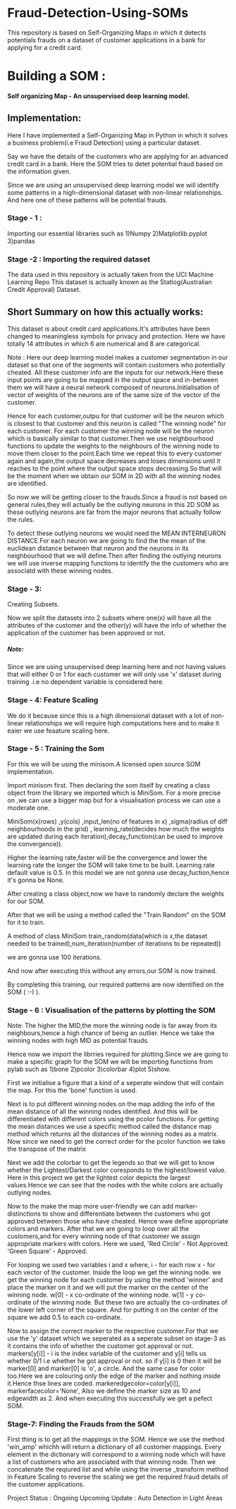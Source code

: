 # Fraud-Detection-Using-SOMs
This repository is based on Self-Organizing Maps in which it detects potentials frauds on a dataset of customer applications in a bank for applying for a credit card.



<h1>Building a SOM :</h1>

<h4>Self organizing Map - An unsupervised deep learning model.</h4>

<h2>Implementation:</h2>

Here I have implemented a Self-Organizing Map in Python in which it solves a business problem(i.e Fraud Detection) using a particular dataset.

Say we have the details of the customers who are applying for an advanced credit card in a bank.
Here the SOM tries to detet potential fraud based on the information given.

Since we are using an unsupervised deep learning model we will identify some patterns in a high-dimensional dataset with non-linear relationships.
And here one of these patterns will be potential frauds.

<h3>Stage - 1 :</h3>
Importing our essential libraries such as
1)Numpy
2)Matplotlib.pyplot
3)pandas

<h3>Stage -2 : Importing the required dataset</h3>

The data used in this repository is actually taken from the UCI Machine Learning Repo
This dataset is actually known as the Statlog(Australian Credit Approval) Dataset.



<h2>Short Summary on how this actually works:</h2>
	This dataset is about credit card applications.It's attributes have been changed to meaningless symbols for privacy and protection.
Here we have totally 14 attributes in which 6 are numerical and 8 are categorical.

Note : Here our deep learning model makes a customer segmentation in our dataset so that one of the segments will contain customers who potentially cheated.
All these customer info are the inputs for our network.Here these input points are going to be mapped in the output space and in-between them we will have
a neural network composed of neurons.Initialisation of vector of weights of the neurons are of the same size of the vector of the customer.

Hence for each customer,outpu for that customer will be the neuron which is closest to that customer and this neuron is called "The winning node" for each customer.
For each customer the winning node will be the neuron which is basically similar to that customer.Then we use neighbourhood functions to update the weights to the 
neighbours of the winning node to move them closer to the point.Each time we repeat this to every customer again and again,the output space decreases and loses dimensions until
it reaches to the point where the output space stops decreasing.So that will be the moment when we obtain our SOM in 2D with all the winning nodes are identified.

So now we will be getting closer to the frauds.Since a fraud is not based on general rules,they will actually be the outlying neurons in this 2D SOM as these outlying neurons
are far from the major neurons that actually follow the rules.

To detect these outlying neurons we would need the MEAN INTERNEURON DISTANCE.For each neuron we are going to find the the mean of the euclidean distance between that neuron 
and the neurons in its neighbourhood that we will define.Then after finding the outlying neurons we will use inverse mapping functions to identify the the customers who are
associatd with these winning nodes.

<h3>Stage - 3:</h3>
Creating Subsets.

Now we split the datasets into 2 subsets where one(x) will have all the attributes of the customer and the other(y) will have the info of whether the application of the customer 
has been approved or not.

<h5>Note:</h5>
Since we are using unsupervised deep learning here and not having values that will either 0 or 1 for each customer we will only use 'x' dataset during training .i.e no dependent 
variable is considered here.

<h3>Stage - 4: Feature Scaling</h3>

We do it because since this is a high dimensional dataset with a lot of non-linear relationships we will require high computations here and to make it eaier we use feaature
scaling here.

<h3>Stage - 5 : Training the Som</h3>

For this we will be using the minisom.A licensed open source SOM implementation.

Import minisom first.
Then declaring the som itself by creating a class object from the library we imported which is MiniSom.
For a more precise on ,we can use a bigger map but for a visualisation process we can use a moderate one.

MiniSom(x(rows) ,y(cols) ,input_len(no of features in x) ,sigma(radius of diff neighbourhoods in the grid) , learning_rate(decides how much the weights are updated during each iteration),decay_function(can be used to improve the convergence)).

Higher the learning rate,faster will be the convergence and lower the learning rate the longer the SOM will take time to be built.
Learning rate default value is 0.5.
In this model we are not gonna use decay_fuction,hence it's gonna be None.

After creating a class object,now we have to randomly declare the weights for our SOM.

After that we will be using a method called the "Train Random" on the SOM for it to train.
 
A method of class MiniSom
train_random(data(which is x,the dataset needed to be trained),num_iteration(number of iterations to be repeated))

we are gonna use 100 iterations.

And now after executing this without any errors,our SOM is now trained.

By completing this training, our required patterns are now identified on the SOM ( :-) ).

<h3>Stage - 6 : Visualisation of the patterns by plotting the SOM</h3>

Note: The higher the MID,the more the winning node is far away from its neighbours,hence a high chance of being an outlier.
Hence we take the winning nodes with high MID as potential frauds.

Hence now we import the librries required for plotting.Since we are going to make a specific graph for the SOM we will be importing functions from pylab such as
1)bone
2)pcolor
3)colorbar
4)plot 
5)show.

First we initialise a figure that a kind of a seperate window that will contain the map.
For this the 'bone' function is used.

Next is to put different winning nodes on the map adding the info of the mean distance of all the winning nodes identified.
And this will be differentiated with different colors using the pcolor functions.
For getting the mean distances we use a specific method called the distance map method which returns all the distances of the  winning nodes as a matrix.
Now since we need to get the correct order for the pcolor function we take the transpose of the matrix

Next we add the colorbar to get the legends so that we will get to know whether the Lightest/Darkest color coresponds to the highest/lowest value.
Here in this project we get the lightest color depicts the largest values.Hence we can see that the nodes with the white colors are actually outlying nodes.

Now to the make the map more user-friendly we can add marker-distinctions to show and differentiate between the customers who got approved between those who have cheated.
Hence wwe define appropriate colors and markers.
After that we are going to loop over all the customers,and for every winning node of that customer we assign appropriate markers with colors.
Here we used,
'Red Circle' - Not Approved.
'Green Square' - Approved.

For looping we used two variables i and x where,
i - for each row
x - for each vector of the customer.
Inside the loop we get the winning node.
	we get the winning node for each customer by using the method 'winner' and place the marker on it and we will put the marker on the center of the winning node.
w[0] - x co-ordinate of the winning node.
w[1] - y co-ordinate of the winning node.
But these two are actually the co-ordinates of the lower left corner of the square. And for putting it on the center of the square we add 0.5 to each co-ordinate.

Now to assign the correct marker to the respective customer.For that we use the 'y' dataset which we seperated as a seperate subset on stage-3 as it contains the info of whether the customer got 
approval or not.
markers[y[i]] - i is the index variable of the customer and y[i] tells us whether 0/1 i.e whether he got approval or not. so if y[i] is 0 then it will be marker[0] and marker[0] is 'o',  a circle.
And the same case for color too.Here we are colouring only the edge of the marker and nothing inside it.Hence thse lines are coded.
 markeredgecolor=color[y[i]],
 markerfacecolor='None',
Also we define the marker size as 10 and edgewidth as 2.
And when executing this successfully we get a pefect SOM.

<h3>Stage-7: Finding the Frauds from the SOM</h3>

First thing is to get all the mappings in the SOM.
Hence we use the method 'win_amp' whichh will return a dictionary of all customer mappings. 
Every element in the dictionary will correspond to a winning node which will have a list of customers who are associated with that winning node.
Then we concatenate the reqiured list and while using the inverse _transform method in Feature Scaling to reverse the scaling we get the required fraud details of the customer applications.




Project Status : Ongoing
Upcoming Update : Auto Detection in Light  Areas












